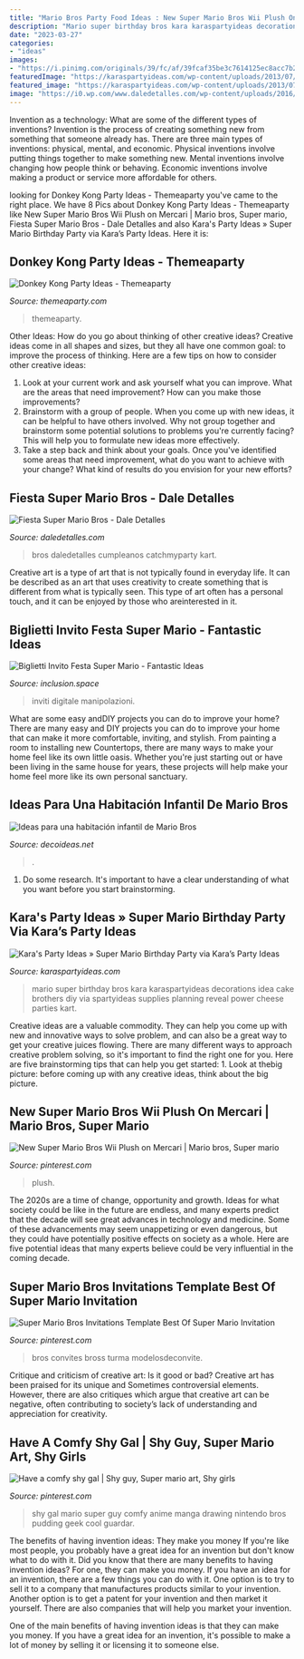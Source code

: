 ```yaml
---
title: "Mario Bros Party Food Ideas : New Super Mario Bros Wii Plush On Mercari"
description: "Mario super birthday bros kara karaspartyideas decorations idea cake brothers diy via spartyideas supplies planning reveal power cheese parties kart"
date: "2023-03-27"
categories:
- "ideas"
images:
- "https://i.pinimg.com/originals/39/fc/af/39fcaf35be3c7614125ec8acc7b24683.jpg"
featuredImage: "https://karaspartyideas.com/wp-content/uploads/2013/07/mario-14.jpg"
featured_image: "https://karaspartyideas.com/wp-content/uploads/2013/07/mario-14.jpg"
image: "https://i0.wp.com/www.daledetalles.com/wp-content/uploads/2016/02/17-31.jpg"
---
```



Invention as a technology: What are some of the different types of inventions?
Invention is the process of creating something new from something that someone already has. There are three main types of inventions: physical, mental, and economic. Physical inventions involve putting things together to make something new. Mental inventions involve changing how people think or behaving. Economic inventions involve making a product or service more affordable for others.

	

		
looking for Donkey Kong Party Ideas - Themeaparty you've came to the right place. We have 8 Pics about Donkey Kong Party Ideas - Themeaparty like New Super Mario Bros Wii Plush on Mercari | Mario bros, Super mario, Fiesta Super Mario Bros - Dale Detalles and also Kara&#039;s Party Ideas » Super Mario Birthday Party via Kara’s Party Ideas. Here it is:
		
    
## Donkey Kong Party Ideas - Themeaparty

<img loading=lazy src="https://themeaparty.com/wp-content/uploads/donkey-kong-party-supplies.jpg" onerror="this.onerror=null;this.src='https://tse3.mm.bing.net/th?id=OIP.TG76GnNE5wIBXCyqgJCpEwAAAA&amp;pid=15.1';" alt="Donkey Kong Party Ideas - Themeaparty">

_Source: themeaparty.com_

>themeaparty. 

	

Other Ideas: How do you go about thinking of other creative ideas?
Creative ideas come in all shapes and sizes, but they all have one common goal: to improve the process of thinking. Here are a few tips on how to consider other creative ideas:
1. Look at your current work and ask yourself what you can improve. What are the areas that need improvement? How can you make those improvements?
2. Brainstorm with a group of people. When you come up with new ideas, it can be helpful to have others involved. Why not group together and brainstorm some potential solutions to problems you're currently facing? This will help you to formulate new ideas more effectively.
3. Take a step back and think about your goals. Once you've identified some areas that need improvement, what do you want to achieve with your change? What kind of results do you envision for your new efforts?

    
## Fiesta Super Mario Bros - Dale Detalles

<img loading=lazy src="https://i0.wp.com/www.daledetalles.com/wp-content/uploads/2016/02/17-31.jpg" onerror="this.onerror=null;this.src='https://tse2.mm.bing.net/th?id=OIP.XT7tL-ie-A19sl5O22fYZAHaE8&amp;pid=15.1';" alt="Fiesta Super Mario Bros - Dale Detalles">

_Source: daledetalles.com_

>bros daledetalles cumpleanos catchmyparty kart. 

	

Creative art is a type of art that is not typically found in everyday life. It can be described as an art that uses creativity to create something that is different from what is typically seen. This type of art often has a personal touch, and it can be enjoyed by those who areinterested in it.

    
## Biglietti Invito Festa Super Mario - Fantastic Ideas

<img loading=lazy src="https://i.pinimg.com/originals/39/fc/af/39fcaf35be3c7614125ec8acc7b24683.jpg" onerror="this.onerror=null;this.src='https://tse1.mm.bing.net/th?id=OIP.c3a-8RtUZ-sWWAVPMO9KwQHaLH&amp;pid=15.1';" alt="Biglietti Invito Festa Super Mario - Fantastic Ideas">

_Source: inclusion.space_

>inviti digitale manipolazioni. 

	

What are some easy andDIY projects you can do to improve your home?
There are many easy and DIY projects you can do to improve your home that can make it more comfortable, inviting, and stylish. From painting a room to installing new Countertops, there are many ways to make your home feel like its own little oasis. Whether you're just starting out or have been living in the same house for years, these projects will help make your home feel more like its own personal sanctuary.

    
## Ideas Para Una Habitación Infantil De Mario Bros

<img loading=lazy src="https://www.decoideas.net/wp-content/uploads/2010/05/habitacion-mario-bros-2.jpg" onerror="this.onerror=null;this.src='https://tse1.mm.bing.net/th?id=OIP.-jOYOcpiAOThjW39XPcI2wHaLH&amp;pid=15.1';" alt="Ideas para una habitación infantil de Mario Bros">

_Source: decoideas.net_

>. 

	

1. Do some research. It's important to have a clear understanding of what you want before you start brainstorming.

    
## Kara&#039;s Party Ideas » Super Mario Birthday Party Via Kara’s Party Ideas

<img loading=lazy src="https://karaspartyideas.com/wp-content/uploads/2013/07/mario-14.jpg" onerror="this.onerror=null;this.src='https://tse1.mm.bing.net/th?id=OIP.5tyPoe5T1hMpxsuSMo0lYgHaLM&amp;pid=15.1';" alt="Kara&#039;s Party Ideas » Super Mario Birthday Party via Kara’s Party Ideas">

_Source: karaspartyideas.com_

>mario super birthday bros kara karaspartyideas decorations idea cake brothers diy via spartyideas supplies planning reveal power cheese parties kart. 

	

Creative ideas are a valuable commodity. They can help you come up with new and innovative ways to solve problem, and can also be a great way to get your creative juices flowing. There are many different ways to approach creative problem solving, so it's important to find the right one for you. Here are five brainstorming tips that can help you get started: 1. Look at thebig picture: before coming up with any creative ideas, think about the big picture.

    
## New Super Mario Bros Wii Plush On Mercari | Mario Bros, Super Mario

<img loading=lazy src="https://i.pinimg.com/736x/af/08/20/af08209b8561c4a2a489cdf92b7d516a.jpg" onerror="this.onerror=null;this.src='https://tse2.mm.bing.net/th?id=OIP.MBG7m2LYKQkY6-nuzS93RgHaNK&amp;pid=15.1';" alt="New Super Mario Bros Wii Plush on Mercari | Mario bros, Super mario">

_Source: pinterest.com_

>plush. 

	

The 2020s are a time of change, opportunity and growth. Ideas for what society could be like in the future are endless, and many experts predict that the decade will see great advances in technology and medicine. Some of these advancements may seem unappetizing or even dangerous, but they could have potentially positive effects on society as a whole. Here are five potential ideas that many experts believe could be very influential in the coming decade.

    
## Super Mario Bros Invitations Template Best Of Super Mario Invitation

<img loading=lazy src="https://i.pinimg.com/736x/d3/e4/f5/d3e4f5d985506e4b566ccb2ae1eb6e0c.jpg" onerror="this.onerror=null;this.src='https://tse2.mm.bing.net/th?id=OIP.JeEkPlMgEqWaqXdVSsHJ-wHaF7&amp;pid=15.1';" alt="Super Mario Bros Invitations Template Best Of Super Mario Invitation">

_Source: pinterest.com_

>bros convites bross turma modelosdeconvite. 

	

Critique and criticism of creative art: Is it good or bad?
Creative art has been praised for its unique and Sometimes controversial elements. However, there are also critiques which argue that creative art can be negative, often contributing to society’s lack of understanding and appreciation for creativity.

    
## Have A Comfy Shy Gal | Shy Guy, Super Mario Art, Shy Girls

<img loading=lazy src="https://i.pinimg.com/736x/be/2f/35/be2f35327adfc287960fb2dac7df8c08.jpg" onerror="this.onerror=null;this.src='https://tse4.mm.bing.net/th?id=OIP.Z6SdeNTdX1Z5471b9mQddgHaKp&amp;pid=15.1';" alt="Have a comfy shy gal | Shy guy, Super mario art, Shy girls">

_Source: pinterest.com_

>shy gal mario super guy comfy anime manga drawing nintendo bros pudding geek cool guardar. 

	

The benefits of having invention ideas: They make you money
If you're like most people, you probably have a great idea for an invention but don't know what to do with it. Did you know that there are many benefits to having invention ideas? For one, they can make you money.
If you have an idea for an invention, there are a few things you can do with it. One option is to try to sell it to a company that manufactures products similar to your invention. Another option is to get a patent for your invention and then market it yourself. There are also companies that will help you market your invention.

One of the main benefits of having invention ideas is that they can make you money. If you have a great idea for an invention, it's possible to make a lot of money by selling it or licensing it to someone else.

